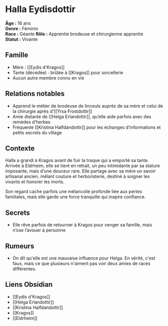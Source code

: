 # Halla Eydisdottir

**Âge :** 16 ans  
**Genre :** Féminin  
**Race :** Géante
**Rôle :** Apprentie brodeuse et chirurgienne apprentie  
**Statut :** Vivante

## Famille
- Mère : [[Eydis d'Kragos]]  
- Tante (décédée) : brûlée à [[Kragos]] pour sorcellerie  
- Aucun autre membre connu en vie  

## Relations notables
- Apprend le métier de brodeuse de linceuls auprès de sa mère et celui de la chirurgie après d'[[Yrsa Frostdottir]]
- Amie distante de [[Helga Erlandottir]], qu’elle aide parfois avec des remèdes d’herbes  
- Fréquente [[Kristina Halfdandottir]] pour les échanges d’informations et petits secrets du village

## Contexte
Halla a grandi à Kragos avant de fuir la traque qui a emporté sa tante. Arrivée à Eldrheim, elle se tient en retrait, un peu intimidante par sa stature imposante, mais d’une douceur rare. Elle partage avec sa mère un savoir artisanal ancien, mêlant couture et herboristerie, destiné à soigner les vivants et honorer les morts.

Son regard cache parfois une mélancolie profonde liée aux pertes familiales, mais elle garde une force tranquille qui inspire confiance.

## Secrets
- Elle rêve parfois de retourner à Kragos pour venger sa famille, mais n’ose l’avouer à personne  

## Rumeurs
- On dit qu'elle est une mauvaise influence pour Helga. En vérité, c'est faux, mais ce que plusieurs n'aiment pas voir deux amies de races différentes.

## Liens Obsidian
- [[Eydis d'Kragos]]  
- [[Helga Erlandottir]]  
- [[Kristina Halfdandottir]]  
- [[Kragos]]  
- [[Eldrheim]]
